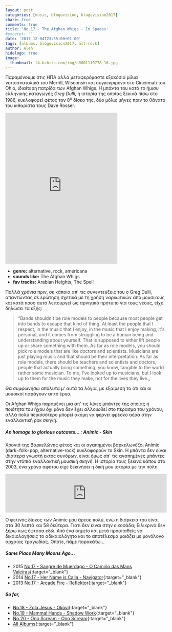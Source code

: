 ```yaml
---
layout: post
categories: [music, blogovision, blogovision2017]
share: true
comments: true
title: 'No.17 - The Afghan Whigs - In Spades'
#excerpt: ''
date: '2017-12-04T23:55:00+01:00'
tags: [albums, blogovision2017, alt-rock]
author: Aleh
hidelogo: true
image:
  thumbnail: f4.bcbits.com/img/a0801110778_16.jpg
---
```

Παραμένουμε στις ΗΠΑ αλλά μεταφερόμαστε εξακόσια μίλια νοτιοανατολικά του Merrill, Wisconsin και συγκεκριμένα στο Cincinnati του Ohio, ιδιαίτερη πατρίδα των Afghan Whigs. Η μπάντα του κατά το ήμισυ ελληνικής καταγωγής *Greg Dulli*, η ιστορία της οποίας ξεκινά πίσω στο 1986, κυκλοφορεί φέτος τον 8<sup>o</sup> δίσκο της, δύο μόλις μήνες πριν το θάνατο του κιθαρίστα τους Dave Rosser.

<iframe style="border: 0; width: 350px; height: 470px;" src="https://bandcamp.com/EmbeddedPlayer/album=505923060/size=large/bgcol=ffffff/linkcol=0687f5/tracklist=false/track=913518877/transparent=true/" seamless><a href="http://theafghanwhigs.bandcamp.com/album/in-spades">In Spades by The Afghan Whigs</a></iframe>

* **genre:** alternative, rock, americana
* **sounds like:** The Afghan Whigs
* **fav tracks:** Arabian Heights, The Spell

Πολλά χρόνια πριν, σε κάποια απ' τις συνεντεύξεις του ο Greg Dulli, απαντώντας σε ερώτηση σχετικά με τη χρήση ναρκωτικών από μουσικούς και κατά πόσο αυτό λειτουργεί ως αρνητικό πρότυπο για τους νέους, είχε δηλώσει τα εξής:

> &#8220;Bands shouldn't be role models to people because most people get into bands to escape that kind of thing. At least the people that I respect, in the music that I enjoy, in the music that I enjoy making, it's personal, and it comes from struggling to be a human being and understanding about yourself. That is supposed to either lift people up or share something with them. As far as role models, you should pick role models that are like doctors and scientists. Musicians are just playing music and that should be their interpretation. As far as role models, there should be teachers and scientists and doctors, people that actually bring something, you know, tangible to the world rather some musician. To me, I've looked up to musicians, but I look up to them for the music they make, not for the lives they live.&#8222;

Θα συμφωνήσω απόλυτα μ' αυτά τα λόγια, με εξαίρεση το ότι και οι μουσικοί παράγουν απτό έργο.

Οι Afghan Whigs παραμένει μια απ' τις λίγες μπάντες της οποίας η ποιότητα του ήχου όχι μόνο δεν έχει αλλοιωθεί στο πέρασμα του χρόνου, αλλά πολύ περισσότερο μπορεί ακόμη να φέρνει φρέσκο αέρα στην εναλλακτική ροκ σκηνή.

<div class="text-divider"></div>

##### <i class="fa fa-hand-o-right"></i> An homage to glorious outcasts... : Anímic ‎- Skin
Χρονιά της Βαρκελώνης φέτος και οι αγαπημένοι βαρκελωνέζοι Anímic (dark−folk−pop, alternative-rock) κυκλοφορούν το Skin. Η μπάντα δεν είναι ιδιαίτερα γνωστή εκτός συνόρων, είναι όμως απ' τις αγαπημένες μπάντες στην ντόπια εναλλακτική μουσική σκηνή. Η ιστορία τους ξεκινά κάπου στο 2003, ένα χρόνο αφότου είχε ξεκινήσει η δική μου ιστορία με την πόλη.

<iframe style="border: 0; width: 100%; height: 120px;" src="https://bandcamp.com/EmbeddedPlayer/album=3496909099/size=large/bgcol=ffffff/linkcol=0687f5/tracklist=false/artwork=small/track=2829481265/transparent=true/" seamless><a href="http://animic.bandcamp.com/album/skin">SKIN by Animic</a></iframe>

Ο φετινός δίσκος των Animic μου άρεσε πολύ, ενώ η διάρκεια του είναι στα 30 λεπτά και 58 δεύτερα. Γιατί δεν είναι στην εικοσάδα; Ειλικρινά δεν ξέρω πως έφτασα εδώ. Από ένα σημείο και μετά προσπαθείς να δικαιολογήσεις το αδικαιολόγητο και το αποτέλεσμα μοιάζει με μονόλογο αρχαίας τραγωδίας. Οπότε, πάμε παρακάτω...

##### <i class="fa fa-hand-o-right"></i> Same Place Many Moons Ago...

* 2015 [No.17 - Sangre de Muerdago - O Camiño das Mans Valeiras](/music/blogovision/blogovision2015/blogovision2015-no17/){:target="_blank"}
* 2014 [No.17 - Her Name is Calla - Navigator](/music/blogovision/blogovision2014/blogovision2014-no17/){:target="_blank"}
* 2013 [No.17 - Arcade Fire - Reflektor](/music/blogovision/blogovision2013/blogovision2013-no17/){:target="_blank"}

##### <i class="fa fa-hand-o-right"></i> So far,

* [No.18 - Zola Jesus - Okovi](/music/blogovision/blogovision2017/no18/){:target="_blank"}
* [No.19 - Mammal Hands - Shadow Work](/music/blogovision/blogovision2017/no19/){:target="_blank"}
* [No.20 - Ono Scream - Ono Scream](/music/blogovision/blogovision2017/no20/){:target="_blank"}
* [All Albums](/music/new-albums-2017/){:target="_blank"}